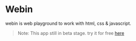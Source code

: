 # Webin

webin is web playground to work with html, css & javascript.

> Note: This app still in beta stage. try it for free [here](https://github.com/pranayrauthu/webin)